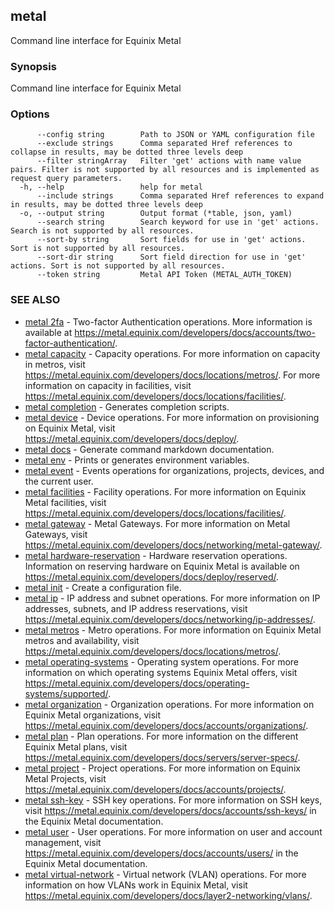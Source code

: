 ## metal

Command line interface for Equinix Metal

### Synopsis

Command line interface for Equinix Metal

### Options

```
      --config string        Path to JSON or YAML configuration file
      --exclude strings      Comma separated Href references to collapse in results, may be dotted three levels deep
      --filter stringArray   Filter 'get' actions with name value pairs. Filter is not supported by all resources and is implemented as request query parameters.
  -h, --help                 help for metal
      --include strings      Comma separated Href references to expand in results, may be dotted three levels deep
  -o, --output string        Output format (*table, json, yaml)
      --search string        Search keyword for use in 'get' actions. Search is not supported by all resources.
      --sort-by string       Sort fields for use in 'get' actions. Sort is not supported by all resources.
      --sort-dir string      Sort field direction for use in 'get' actions. Sort is not supported by all resources.
      --token string         Metal API Token (METAL_AUTH_TOKEN)
```

### SEE ALSO

* [metal 2fa](metal_2fa.md)	 - Two-factor Authentication operations. More information is available at https://metal.equinix.com/developers/docs/accounts/two-factor-authentication/.
* [metal capacity](metal_capacity.md)	 - Capacity operations. For more information on capacity in metros, visit https://metal.equinix.com/developers/docs/locations/metros/. For more information on capacity in facilities, visit https://metal.equinix.com/developers/docs/locations/facilities/.
* [metal completion](metal_completion.md)	 - Generates completion scripts.
* [metal device](metal_device.md)	 - Device operations. For more information on provisioning on Equinix Metal, visit https://metal.equinix.com/developers/docs/deploy/.
* [metal docs](metal_docs.md)	 - Generate command markdown documentation.
* [metal env](metal_env.md)	 - Prints or generates environment variables.
* [metal event](metal_event.md)	 - Events operations for organizations, projects, devices, and the current user.
* [metal facilities](metal_facilities.md)	 - Facility operations. For more information on Equinix Metal facilities, visit https://metal.equinix.com/developers/docs/locations/facilities/. 
* [metal gateway](metal_gateway.md)	 - Metal Gateways. For more information on Metal Gateways, visit https://metal.equinix.com/developers/docs/networking/metal-gateway/.
* [metal hardware-reservation](metal_hardware-reservation.md)	 - Hardware reservation operations. Information on reserving hardware on Equinix Metal is available on https://metal.equinix.com/developers/docs/deploy/reserved/.
* [metal init](metal_init.md)	 - Create a configuration file.
* [metal ip](metal_ip.md)	 - IP address and subnet operations. For more information on IP addresses, subnets, and IP address reservations, visit https://metal.equinix.com/developers/docs/networking/ip-addresses/.
* [metal metros](metal_metros.md)	 - Metro operations. For more information on Equinix Metal metros and availability, visit https://metal.equinix.com/developers/docs/locations/metros/.
* [metal operating-systems](metal_operating-systems.md)	 - Operating system operations. For more information on which operating systems Equinix Metal offers, visit https://metal.equinix.com/developers/docs/operating-systems/supported/.
* [metal organization](metal_organization.md)	 - Organization operations. For more information on Equinix Metal organizations, visit https://metal.equinix.com/developers/docs/accounts/organizations/.
* [metal plan](metal_plan.md)	 - Plan operations. For more information on the different Equinix Metal plans, visit https://metal.equinix.com/developers/docs/servers/server-specs/.
* [metal project](metal_project.md)	 - Project operations. For more information on Equinix Metal Projects, visit https://metal.equinix.com/developers/docs/accounts/projects/.
* [metal ssh-key](metal_ssh-key.md)	 - SSH key operations. For more information on SSH keys, visit https://metal.equinix.com/developers/docs/accounts/ssh-keys/ in the Equinix Metal documentation.
* [metal user](metal_user.md)	 - User operations. For more information on user and account management, visit https://metal.equinix.com/developers/docs/accounts/users/ in the Equinix Metal documentation.
* [metal virtual-network](metal_virtual-network.md)	 - Virtual network (VLAN) operations. For more information on how VLANs work in Equinix Metal, visit https://metal.equinix.com/developers/docs/layer2-networking/vlans/.

